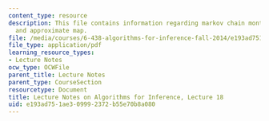 ```yaml
---
content_type: resource
description: This file contains information regarding markov chain monte carlo methods
  and approximate map.
file: /media/courses/6-438-algorithms-for-inference-fall-2014/e193ad751ae309992372b55e70b8a080_MIT6_438F14_Lec18.pdf
file_type: application/pdf
learning_resource_types:
- Lecture Notes
ocw_type: OCWFile
parent_title: Lecture Notes
parent_type: CourseSection
resourcetype: Document
title: Lecture Notes on Algorithms for Inference, Lecture 18
uid: e193ad75-1ae3-0999-2372-b55e70b8a080
---
```

